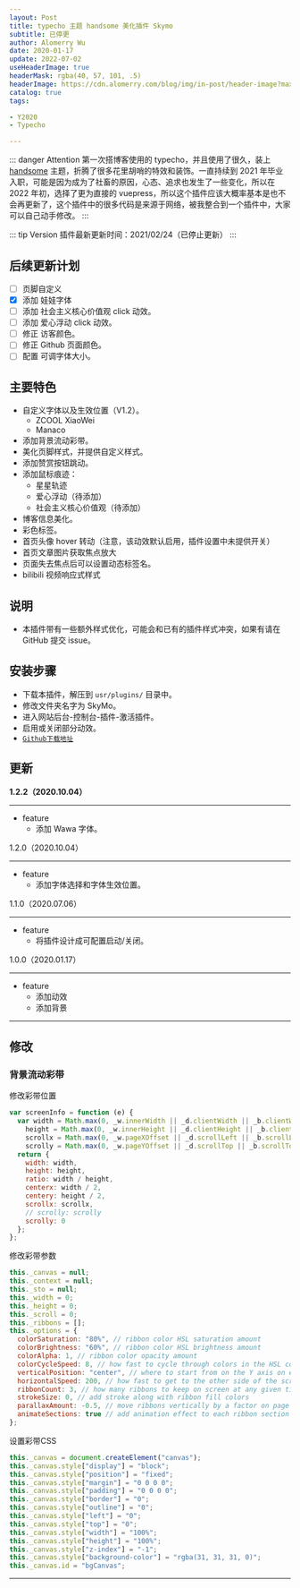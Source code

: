 ```yaml
---
layout: Post
title: typecho 主题 handsome 美化插件 Skymo
subtitle: 已停更
author: Alomerry Wu
date: 2020-01-17
update: 2022-07-02
useHeaderImage: true
headerMask: rgba(40, 57, 101, .5)
headerImage: https://cdn.alomerry.com/blog/img/in-post/header-image?max=59
catalog: true
tags:

- Y2020
- Typecho

---
```


<!-- Description. -->

<!-- more -->

::: danger Attention
第一次搭博客使用的 typecho，并且使用了很久，装上 [handsome](https://www.ihewro.com/archives/489/) 主题，折腾了很多花里胡哨的特效和装饰。一直持续到 2021
年毕业入职，可能是因为成为了社畜的原因，心态、追求也发生了一些变化，所以在 2022 年初，选择了更为直接的
vuepress，所以这个插件应该大概率基本是也不会再更新了，这个插件中的很多代码是来源于网络，被我整合到一个插件中，大家可以自己动手修改。
:::

::: tip Version
插件最新更新时间：2021/02/24（已停止更新）
:::

## 后续更新计划

- [ ] 页脚自定义
- [x] 添加 娃娃字体
- [ ] 添加 社会主义核心价值观 click 动效。
- [ ] 添加 爱心浮动 click 动效。
- [ ] 修正 访客颜色。
- [ ] 修正 Github 页面颜色。
- [ ] 配置 可调字体大小。

## 主要特色

- 自定义字体以及生效位置（V1.2）。
  - ZCOOL XiaoWei
  - Manaco
- 添加背景流动彩带。
- 美化页脚样式，并提供自定义样式。
- 添加赞赏按钮跳动。
- 添加鼠标痕迹：
  - 星星轨迹
  - 爱心浮动（待添加）
  - 社会主义核心价值观（待添加）
- 博客信息美化。
- 彩色标签。
- 首页头像 hover 转动（注意，该动效默认启用，插件设置中未提供开关）
- 首页文章图片获取焦点放大
- 页面失去焦点后可以设置动态标签名。
- bilibili 视频响应式样式

## 说明

- 本插件带有一些额外样式优化，可能会和已有的插件样式冲突，如果有请在 GitHub 提交 issue。

## 安装步骤

- 下载本插件，解压到 `usr/plugins/` 目录中。
- 修改文件夹名字为 SkyMo<Badge type="danger" text="!"/>。
- 进入网站后台-控制台-插件-激活插件。
- 启用或关闭部分动效。
- [`Github下载地址`](https://github.com/Alomerry/SkyMo)

## 更新

**1.2.2（2020.10.04）**<Badge type="tip" text="latest"/>

***

- feature
  - 添加 Wawa 字体。

1.2.0（2020.10.04）

***

- feature
  - 添加字体选择和字体生效位置。

1.1.0（2020.07.06）

***

- feature
  - 将插件设计成可配置启动/关闭。


1.0.0（2020.01.17）

***

- feature
  - 添加动效
  - 添加背景

---

## 修改 

### 背景流动彩带

修改彩带位置

```js
var screenInfo = function (e) {
  var width = Math.max(0, _w.innerWidth || _d.clientWidth || _b.clientWidth || 0),
    height = Math.max(0, _w.innerHeight || _d.clientHeight || _b.clientHeight || 0),
    scrollx = Math.max(0, _w.pageXOffset || _d.scrollLeft || _b.scrollLeft || 0) - (_d.clientLeft || 0),
    scrolly = Math.max(0, _w.pageYOffset || _d.scrollTop || _b.scrollTop || 0) - (_d.clientTop || 0);
  return {
    width: width,
    height: height,
    ratio: width / height,
    centerx: width / 2,
    centery: height / 2,
    scrollx: scrollx,
    // scrolly: scrolly
    scrolly: 0
  };
};
```

修改彩带参数

```js
this._canvas = null;
this._context = null;
this._sto = null;
this._width = 0;
this._height = 0;
this._scroll = 0;
this._ribbons = [];
this._options = {
  colorSaturation: "80%", // ribbon color HSL saturation amount
  colorBrightness: "60%", // ribbon color HSL brightness amount
  colorAlpha: 1, // ribbon color opacity amount
  colorCycleSpeed: 8, // how fast to cycle through colors in the HSL color space
  verticalPosition: "center", // where to start from on the Y axis on each side (top|min, middle|center, bottom|max, random)
  horizontalSpeed: 200, // how fast to get to the other side of the screen
  ribbonCount: 3, // how many ribbons to keep on screen at any given time
  strokeSize: 0, // add stroke along with ribbon fill colors
  parallaxAmount: -0.5, // move ribbons vertically by a factor on page scroll
  animateSections: true // add animation effect to each ribbon section over time
};
```

设置彩带CSS

```js
this._canvas = document.createElement("canvas");
this._canvas.style["display"] = "block";
this._canvas.style["position"] = "fixed";
this._canvas.style["margin"] = "0 0 0 0";
this._canvas.style["padding"] = "0 0 0 0";
this._canvas.style["border"] = "0";
this._canvas.style["outline"] = "0";
this._canvas.style["left"] = "0";
this._canvas.style["top"] = "0";
this._canvas.style["width"] = "100%";
this._canvas.style["height"] = "100%";
this._canvas.style["z-index"] = "-1";
this._canvas.style["background-color"] = "rgba(31, 31, 31, 0)";
this._canvas.id = "bgCanvas";
```

---
